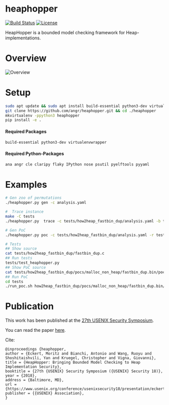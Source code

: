 heaphopper
===

[![Build Status](https://travis-ci.org/angr/heaphopper.svg?branch=master)](https://travis-ci.org/angr/heaphopper)
[![License](https://img.shields.io/github/license/angr/angr.svg)](https://github.com/angr/heaphopper/blob/master/LICENSE)

HeapHopper is a bounded model checking framework for Heap-implementations.

# Overview

![Overview](overview.png)

# Setup

``` bash
sudo apt update && sudo apt install build-essential python3-dev virtualenvwrapper
git clone https://github.com/angr/heaphopper.git && cd ./heaphopper
mkvirtualenv -ppython3 heaphopper
pip install -e .
```

#### Required Packages
``` bash
build-essential python3-dev virtualenvwrapper
```

#### Required Python-Packages
``` bash
ana angr cle claripy flaky IPython nose psutil pyelftools pyyaml
```

# Examples

``` bash
# Gen zoo of permutations
./heaphopper.py gen -c analysis.yaml

#  Trace instance
make -C tests
./heaphopper.py  trace -c tests/how2heap_fastbin_dup/analysis.yaml -b tests/how2heap_fastbin_dup/fastbin_dup.bin

# Gen PoC
./heaphopper.py poc -c tests/how2heap_fastbin_dup/analysis.yaml -r tests/how2heap_fastbin_dup/fastbin_dup.bin-result.yaml -d tests/how2heap_fastbin_dup/fastbin_dup.bin-desc.yaml -s tests/how2heap_fastbin_dup/fastbin_dup.c -b tests/how2heap_fastbin_dup/fastbin_dup.bin

# Tests
## Show source
cat tests/how2heap_fastbin_dup/fastbin_dup.c
## Run tests
tests/test_heaphopper.py
## Show PoC source
cat tests/how2heap_fastbin_dup/pocs/malloc_non_heap/fastbin_dup.bin/poc_0_0.c
## Run PoC
cd tests
./run_poc.sh how2heap_fastbin_dup/pocs/malloc_non_heap/fastbin_dup.bin/bin/poc_0_0.bin
```

# Publication
This work has been published at the [27th USENIX Security Symposium](https://www.usenix.org/conference/usenixsecurity18/presentation/eckert).

You can read the paper [here](https://seclab.cs.ucsb.edu/media/uploads/papers/sec2018-heap-hopper.pdf).

Cite:
```
@inproceedings {heaphopper,
author = {Eckert, Moritz and Bianchi, Antonio and Wang, Ruoyu and Shoshitaishvili, Yan and Kruegel, Christopher and Vigna, Giovanni},
title = {HeapHopper: Bringing Bounded Model Checking to Heap Implementation Security},
booktitle = {27th {USENIX} Security Symposium ({USENIX} Security 18)},
year = {2018},
address = {Baltimore, MD},
url = {https://www.usenix.org/conference/usenixsecurity18/presentation/eckert},
publisher = {{USENIX} Association},
}
```
